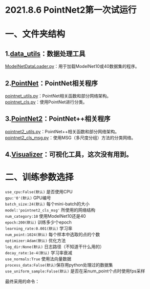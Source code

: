 # 2021.8.6 PointNet2第一次试运行

# 一、文件夹结构
## 1.[data_utils](./data_utils)：数据处理工具  
[ModelNetDataLoader.py](./data_utils/ModelNetDataLoader.py)：用于加载ModelNet10或40数据集的程序。
## 2.[PointNet](./PointNet)：PointNet相关程序  
[pointnet_utils.py](./PointNet/pointnet_utils.py)：PointNet相关函数和部分网络架构。  
[pointnet_cls.py](./PointNet/pointnet_cls.py)：使用PointNet进行分类。  
## 3.[PointNet2](./PointNet2)：PointNet++相关程序  
[pointnet2_utils.py](./PointNet2/pointnet2_utils.py)：PointNet++相关函数和部分网络架构。 
[pointnet2_cls_msg.py](./PointNet2/pointnet2_cls_msg.py)：使用MSG（多尺度分组）方法的分类网络。
## 4.[Visualizer](./Visualizer)：可视化工具，这次没有用到。  

# 二、训练参数选择
```use_cpu:False(默认)``` 是否使用CPU  
```gpu:'0'(默认)``` GPU编号  
```batch_size:24(默认)``` 每个mini-batch的大小  
```model:'pointnet2_cls_msg'``` 所使用的网络结构  
```num_category:10``` 使用ModelNet10还是40  
```epoch:200(默认)``` 训练多少个epoch  
```learning_rate:0.001(默认)``` 学习率  
```num_point:1024(默认)``` 每个样本中选取的点的个数  
```optimizer:Adam(默认)``` 优化方法  
```log_dir:None(默认)``` 日志路径（不知道干什么用的）  
```decay_rate:1e-4(默认)``` 学习率衰减  
```use_normals:True``` 使用法向量数据  
```process_data:False(默认)```保存用python处理过的数据集  
```use_uniform_sample:False(默认)``` 是否在采num_point个点时使用fps采样  

最终采用的命令：
```shell

```
